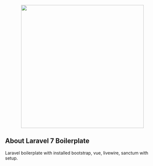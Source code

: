 <p align="center"><img src="https://res.cloudinary.com/dtfbvvkyp/image/upload/v1566331377/laravel-logolockup-cmyk-red.svg" width="400"></p>


## About Laravel 7 Boilerplate

Laravel boilerplate with installed bootstrap, vue, livewire, sanctum with setup.
